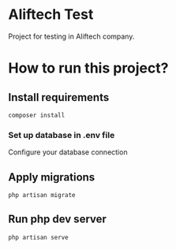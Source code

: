 # Aliftech Test
Project for testing in Aliftech company.

# How to run this project?

## Install requirements
`composer install`
### Set up database in .env file
Configure your database connection
## Apply migrations
`php artisan migrate`
## Run php dev server
`php artisan serve`
